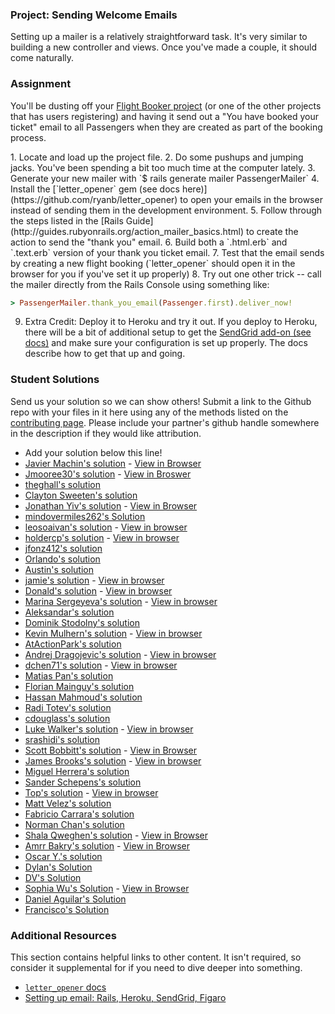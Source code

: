 ### Project: Sending Welcome Emails

Setting up a mailer is a relatively straightforward task. It's very similar to building a new controller and views.  Once you've made a couple, it should come naturally.

### Assignment

You'll be dusting off your [Flight Booker project](/courses/ruby-on-rails/lessons/building-advanced-forms) (or one of the other projects that has users registering) and having it send out a "You have booked your ticket" email to all Passengers when they are created as part of the booking process.

<div class="lesson-content__panel" markdown="1">
1. Locate and load up the project file.
2. Do some pushups and jumping jacks.  You've been spending a bit too much time at the computer lately.
3. Generate your new mailer with `$ rails generate mailer PassengerMailer`
4. Install the [`letter_opener` gem (see docs here)](https://github.com/ryanb/letter_opener) to open your emails in the browser instead of sending them in the development environment.
5. Follow through the steps listed in the [Rails Guide](http://guides.rubyonrails.org/action_mailer_basics.html) to create the action to send the "thank you" email.
6. Build both a `.html.erb` and `.text.erb` version of your thank you ticket email.
7. Test that the email sends by creating a new flight booking (`letter_opener` should open it in the browser for you if you've set it up properly)
8. Try out one other trick -- call the mailer directly from the Rails Console using something like:

   ~~~ruby
   > PassengerMailer.thank_you_email(Passenger.first).deliver_now!
   ~~~
9. Extra Credit: Deploy it to Heroku and try it out.  If you deploy to Heroku, there will be a bit of additional setup to get the [SendGrid add-on (see docs)](https://devcenter.heroku.com/articles/sendgrid) and make sure your configuration is set up properly.  The docs describe how to get that up and going.
</div>

### Student Solutions
Send us your solution so we can show others! Submit a link to the Github repo with your files in it here using any of the methods listed on the [contributing page](http://github.com/TheOdinProject/curriculum/blob/master/contributing.md).  Please include your partner's github handle somewhere in the description if they would like attribution.

* Add your solution below this line!
* [Javier Machin's solution](https://github.com/Javier-Machin/private-events) - [View in Browser](https://social-boost-app.herokuapp.com/)
* [Jmooree30's solution](https://github.com/jmooree30/flight-booker.git) - [View in Broswer](https://powerful-wildwood-98145.herokuapp.com/)
* [theghall's solution](https://github.com/theghall/odin-flight-booker.git)
* [Clayton Sweeten's solution](https://github.com/cjsweeten101/odin-flight-booker)
* [Jonathan Yiv's solution](https://github.com/JonathanYiv/flight-booker) - [View in Browser](https://fast-gorge-36383.herokuapp.com)
* [mindovermiles262's Solution](https://github.com/mindovermiles262/flight-booker)
* [leosoaivan's solution](https://github.com/leosoaivan/TOP_ror_flight_tracker) - [View in browser](https://immense-lowlands-59487.herokuapp.com/)
* [holdercp's solution](https://github.com/holdercp/odin-flight-booker) - [View in browser](https://damp-stream-21164.herokuapp.com/)
* [jfonz412's solution](https://github.com/jfonz412/flight-booker)
* [Orlando's solution](https://github.com/orlandodan14/Ruby-on-Rails/tree/master/Flight_booker)
* [Austin's solution](https://github.com/CouchofTomato/flight-booker)
* [jamie's solution](https://github.com/Jberczel/Flight_Booker) - [View in browser](http://flight-booker.herokuapp.com/)
* [Donald's solution](https://github.com/donaldali/odin-flight-booker) - [View in browser](http://dna-flight-booker.herokuapp.com/)
* [Marina Sergeyeva's solution](https://github.com/imousterian/FlightBooker) - [View in browser](https://one-way-ticket.herokuapp.com/)
* [Aleksandar's solution](https://github.com/rodic/private-events)
* [Dominik Stodolny's solution](https://github.com/dstodolny/odin-flight-booker)
* [Kevin Mulhern's solution](https://github.com/KevinMulhern/flight_booker) - [View in browser](https://odin-booker.herokuapp.com/)
* [AtActionPark's solution](https://github.com/AtActionPark/odin_flight_booker)
* [Andrej Dragojevic's solution](https://github.com/antrix1/flight-booker) - [View in browser](https://blooming-mountain-4761.herokuapp.com/)
* [dchen71's solution](https://github.com/dchen71/odin-flight-booker) - [View in browser](http://true-syrup-4655.herokuapp.com/)
* [Matias Pan's solution](https://github.com/kriox26/flight-booker)
* [Florian Mainguy's solution](https://github.com/florianmainguy/theodinproject/tree/master/rails/flight-booker)
* [Hassan Mahmoud's solution](https://github.com/HassanTC/Flight-Booker)
* [Radi Totev's solution](https://github.com/raditotev/flight_booker)
* [cdouglass's solution](https://github.com/cdouglass/odin-project-exercises/tree/master/rails/flight-booker)
* [Luke Walker's solution](https://github.com/ubershibs/odin-flight-booker) - [View in browser](https://secure-sands-80209.herokuapp.com)
* [srashidi's solution](https://github.com/srashidi/Advanced_Forms/tree/master/odin-flight-booker)
* [Scott Bobbitt's solution](https://github.com/sco-bo/flight-booker) - [View in Browser](https://radiant-fortress-17197.herokuapp.com/)
* [James Brooks's solution](https://github.com/jhbrooks/flight-booker) - [View in browser](https://rocky-earth-72202.herokuapp.com/)
* [Miguel Herrera's solution](https://github.com/migueloherrera/odin-flight-booker)
* [Sander Schepens's solution](https://github.com/schepens83/theodinproject.com/tree/master/rails/project12--sending-welcome-mails/odin-flight-booker)
* [Top's solution](https://github.com/TopOneOfTopOne/flight-booker) - [View in browser](https://flightbooker69.herokuapp.com/)
* [Matt Velez's solution](https://github.com/Timecrash/rails-projects/tree/master/flight-booker)
* [Fabricio Carrara's solution](https://github.com/fcarrara/flight-booker)
* [Norman Chan's solution](https://github.com/slowmanchan/Planner)
* [Shala Qweghen's solution](https://github.com/ShalaQweghen/odin_booker) - [View in Browser](https://guarded-atoll-24378.herokuapp.com/)
* [Amrr Bakry's solution](https://github.com/Amrrbakry/rails_the_odin_project/tree/master/odin_flight_booker) - [View in Browser](https://shrouded-earth-72460.herokuapp.com/)
* [Oscar Y.'s solution](https://github.com/mysteryihs/odin-flight-booker)
* [Dylan's Solution](https://github.com/resputin/the_odin_project/tree/master/Rails/odin-flight-booker)
* [DV's Solution](https://github.com/dvislearning/odin-flight-booker)
* [Sophia Wu's Solution](https://github.com/SophiaLWu/flight-booker) - [View in Browser](https://infinite-fortress-13459.herokuapp.com/)
* [Daniel Aguilar's Solution](https://github.com/danaguilar/odin-flight-booker)
* [Francisco's Solution](https://github.com/fcarlosdev/the_odin_project/tree/master/odin-flight-booker)

### Additional Resources
This section contains helpful links to other content. It isn't required, so consider it supplemental for if you need to dive deeper into something.

* [`letter_opener` docs](https://github.com/ryanb/letter_opener)
* [Setting up email: Rails, Heroku, SendGrid, Figaro](http://howilearnedrails.wordpress.com/2014/02/25/setting-up-email-in-a-rails-4-app-with-action-mailer-in-development-and-sendgrid-in-production-using-heroku/comment-page-1/#comment-79)
